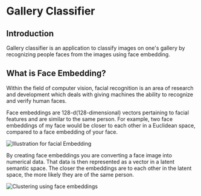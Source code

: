# Gallery Classifier

## Introduction

Gallery classifier is an application to classify images on one's gallery by recognizing people faces from the images using face embedding.

## What is Face Embedding?

Within the field of computer vision, facial recognition is an area of research and development which deals with giving machines the ability to recognize and verify human faces.  

Face embeddings are 128-d(128-dimensional) vectors pertaining to facial features and are similar to the same person. For example, two face embeddings of my face would be closer to each other in a Euclidean space, compared to a face embedding of your face.

![Illustration for facial Embedding](https://encrypted-tbn0.gstatic.com/images?q=tbn:ANd9GcQmMkIRe4rOGW79F4OH8JkzcrPiqiJQL_s9SYbK8ltx_94ZFR_6dLNdthEeJHBHwjJwFlI&usqp=CAU)

By creating face embeddings you are converting a face image into numerical data. That data is then represented as a vector in a latent semantic space. The closer the embeddings are to each other in the latent space, the more likely they are of the same person.

![Clustering using face embeddings](https://mobidev.biz/wp-content/uploads/2019/06/instant-face-recognition-1.png)